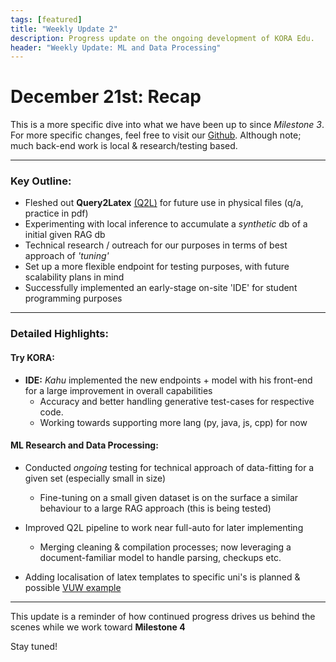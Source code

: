 ```yaml
---
tags: [featured]
title: "Weekly Update 2" 
description: Progress update on the ongoing development of KORA Edu.
header: "Weekly Update: ML and Data Processing"
---
```


# December 21st: Recap

This is a more specific dive into what we have been up to since *Milestone 3*. \
 For more specific changes, feel free to visit our [Github](https://github.com/kora-edu). Although note; much back-end work is local & research/testing based.

---

### Key Outline:
- Fleshed out **Query2Latex** [(Q2L)](https://github.com/kora-edu/q-extractor/tree/main/tex_paper_gen) for future use in physical files (q/a, practice in pdf)
- Experimenting with local inference to accumulate a *synthetic* db of a initial given RAG db
- Technical research / outreach for our purposes in terms of best approach of *'tuning'*
- Set up a more flexible endpoint for testing purposes, with future scalability plans in mind
- Successfully implemented an early-stage on-site 'IDE' for student programming purposes

---

### Detailed Highlights:

#### **Try KORA:**
- **IDE:** *Kahu* implemented the new endpoints + model with his front-end for a large improvement in overall capabilities
	- Accuracy and better handling generative test-cases for respective code. 
	- Working towards supporting more lang (py, java, js, cpp) for now   

#### **ML Research and Data Processing:**
- Conducted *ongoing* testing for technical approach of data-fitting for a given set (especially small in size)
	- Fine-tuning on a small given dataset is on the surface a similar behaviour to a large RAG approach (this is being tested)
- Improved Q2L pipeline to work near full-auto for later implementing
	- Merging cleaning & compilation processes; now leveraging a document-familiar model to handle parsing, checkups etc.

- Adding localisation of latex templates to specific uni's is planned & possible [VUW example](https://ecs.wgtn.ac.nz/Main/ProjectTemplates#Exam_Templates)
---

This update is a reminder of how continued progress drives us behind the scenes while we work toward **Milestone 4**

Stay tuned!

